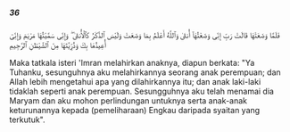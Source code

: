##### 36

<span class="ayah">فَلَمَّا وَضَعَتْهَا قَالَتْ رَبِّ إِنِّى وَضَعْتُهَآ أُنثَىٰ وَٱللَّهُ أَعْلَمُ بِمَا وَضَعَتْ وَلَيْسَ ٱلذَّكَرُ كَٱلْأُنثَىٰ ۖ وَإِنِّى سَمَّيْتُهَا مَرْيَمَ وَإِنِّىٓ أُعِيذُهَا بِكَ وَذُرِّيَّتَهَا مِنَ ٱلشَّيْطَٰنِ ٱلرَّجِيمِ</span>

<span class="ayah_translation">Maka tatkala isteri 'Imran melahirkan anaknya, diapun berkata: "Ya Tuhanku, sesunguhnya aku melahirkannya seorang anak perempuan; dan Allah lebih mengetahui apa yang dilahirkannya itu; dan anak laki-laki tidaklah seperti anak perempuan. Sesungguhnya aku telah menamai dia Maryam dan aku mohon perlindungan untuknya serta anak-anak keturunannya kepada (pemeliharaan) Engkau daripada syaitan yang terkutuk".</span>
